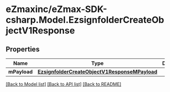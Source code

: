 
# eZmaxinc/eZmax-SDK-csharp.Model.EzsignfolderCreateObjectV1Response

## Properties

Name | Type | Description | Notes
------------ | ------------- | ------------- | -------------
**mPayload** | [**EzsignfolderCreateObjectV1ResponseMPayload**](EzsignfolderCreateObjectV1ResponseMPayload.md) |  | 

[[Back to Model list]](../README.md#documentation-for-models)
[[Back to API list]](../README.md#documentation-for-api-endpoints)
[[Back to README]](../README.md)


